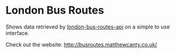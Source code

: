 London Bus Routes
=================

Shows data retrieved by [london-bus-routes-api](https://github.com/matthewcanty/london-bus-routes-api) on a simple to use interface.

Check out the website: http://busroutes.matthewcanty.co.uk/ 